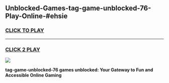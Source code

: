 
## Unblocked-Games-tag-game-unblocked-76-Play-Online-#ehsie
<h3>
<a href="https://premium.freeplayer.one?title=tag-game-unblocked-76&ref=27F">CLICK TO PLAY</a></h3>
<hr>

<h3>
<a href="https://premium.freeplayer.one?title=tag-game-unblocked-76&ref=27F">CLICK 2 PLAY</a>
  
</h3>

<a href="https://premium.freeplayer.one?title=tag-game-unblocked-76&ref=27F"><img src="https://clearcache.store/games.png"></a>


**tag-game-unblocked-76 games unblocked: Your Gateway to Fun and Accessible Online Gaming**
